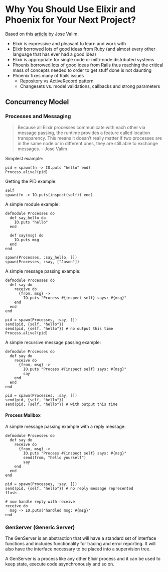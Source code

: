 # Why You Should Use Elixir and Phoenix for Your Next Project?

Based on this [article](http://blog.plataformatec.com.br/2015/06/elixir-in-times-of-microservices) by Jose Valim.

* Elixir is expressive and pleasant to learn and work with
* Elixir borrowed lots of good ideas from Ruby (and almost every other language that has ever had a good idea)
* Elixir is appropriate for single node or milti-node distributed systems
* Phoenix borrowed lots of good ideas from Rails thus reaching the critical mass of concepts needed to order to get stuff done is not daunting
* Phoenix fixes many of Rails issues
    * Repository vs ActiveRecord pattern
    * Changesets vs. model validations, callbacks and strong parameters


## Concurrency Model

### Processes and Messaging

> Because all Elixir processes communicate with each other via message passing, the runtime provides a feature called location 
> transparency. This means it doesn’t really matter if two processes are in the same node or in different ones, they are still 
> able to exchange messages. - Jose Valim

Simplest example:

    pid = spawn(fn -> IO.puts "hello" end)
    Process.alive?(pid)

Getting the PID example:

    self
    spawn(fn -> IO.puts(inspect(self)) end)

A simple module example:

    defmodule Processes do
      def say_hello do
        IO.puts "hello"
      end

      def say(msg) do
        IO.puts msg
      end
    end

    spawn(Processes, :say_hello, [])
    spawn(Processes, :say, ["Jason"])

A simple message passing example:

    defmodule Processes do
      def say do
        receive do
          {from, msg} ->
            IO.puts "Process #{inspect self} says: #{msg}"
        end
      end
    end

    pid = spawn(Processes, :say, [])
    send(pid, {self, "hello"})
    send(pid, {self, "hello"}) # no output this time
    Process.alive?(pid)

A simple recursive message passing example:

    defmodule Processes do
      def say do
        receive do
          {from, msg} ->
            IO.puts "Process #{inspect self} says: #{msg}"
            say
        end
      end
    end

    pid = spawn(Processes, :say, [])
    send(pid, {self, "hello"})
    send(pid, {self, "hello"}) # with output this time

#### Process Mailbox

A simple message passing example with a reply message:

    defmodule Processes do
      def say do
        receive do
          {from, msg} ->
            IO.puts "Process #{inspect self} says: #{msg}"
            send(from, "hello yourself")
            say
        end
      end
    end

    pid = spawn(Processes, :say, [])
    send(pid, {self, "hello"}) # no reply message represented
    flush

    # now handle reply with receive
    receive do
      msg -> IO.puts("handled msg: #{msg}"
    end

### GenServer (Generic Server)

The GenServer is an abstraction that will have a standard set of interface functions and includes functionality for tracing 
and error reporting. It will also have the interface necessary to be placed into a supervision tree.

A GenServer is a process like any other Elixir process and it can be used to keep state, execute code asynchronously and 
so on.

